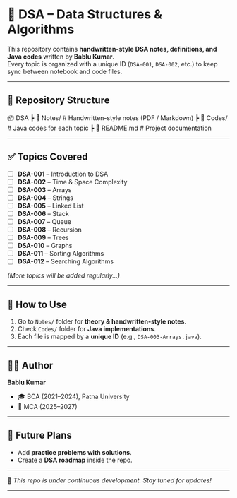 # 📘 DSA – Data Structures & Algorithms  

This repository contains **handwritten-style DSA notes, definitions, and Java codes** written by **Bablu Kumar**.  
Every topic is organized with a unique ID (`DSA-001`, `DSA-002`, etc.) to keep sync between notebook and code files.  

---

## 📂 Repository Structure

📦 DSA
┣ 📁 Notes/              # Handwritten-style notes (PDF / Markdown)
┣ 📁 Codes/              # Java codes for each topic
┣ 📄 README.md           # Project documentation

---

## ✅ Topics Covered  

- [ ] **DSA-001** – Introduction to DSA  
- [ ] **DSA-002** – Time & Space Complexity  
- [ ] **DSA-003** – Arrays  
- [ ] **DSA-004** – Strings  
- [ ] **DSA-005** – Linked List  
- [ ] **DSA-006** – Stack  
- [ ] **DSA-007** – Queue  
- [ ] **DSA-008** – Recursion  
- [ ] **DSA-009** – Trees  
- [ ] **DSA-010** – Graphs  
- [ ] **DSA-011** – Sorting Algorithms  
- [ ] **DSA-012** – Searching Algorithms  

*(More topics will be added regularly...)*  

---

## 🚀 How to Use  

1. Go to `Notes/` folder for **theory & handwritten-style notes**.  
2. Check `Codes/` folder for **Java implementations**.  
3. Each file is mapped by a **unique ID** (e.g., `DSA-003-Arrays.java`).  

---

## 👨‍💻 Author  

**Bablu Kumar**  
- 🎓 BCA (2021–2024), Patna University  
- 📖 MCA (2025–2027)  

---

## 🌟 Future Plans  

- Add **practice problems with solutions**.  
- Create a **DSA roadmap** inside the repo.  

---

📌 *This repo is under continuous development. Stay tuned for updates!*


---

